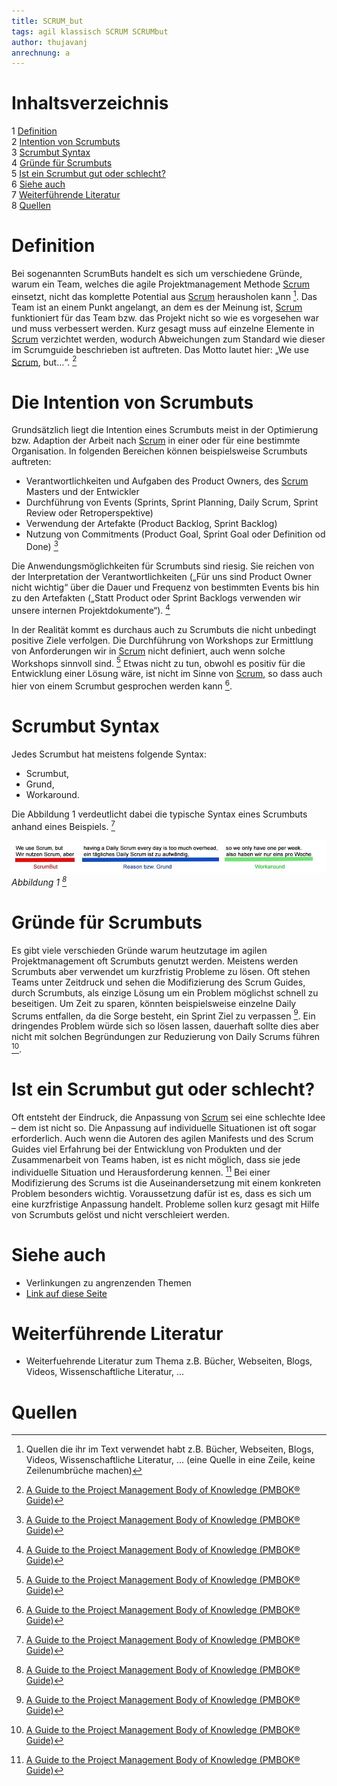 ```yaml
---
title: SCRUM_but
tags: agil klassisch SCRUM SCRUMbut
author: thujavanj
anrechnung: a
---
```

# Inhaltsverzeichnis
1  [Definition](https://github.com/thujavanj/ManagingProjectsSuccessfully.github.io/blob/main/kb/SCRUM_but.md#definition)  
2  [Intention von Scrumbuts](https://github.com/thujavanj/ManagingProjectsSuccessfully.github.io/blob/main/kb/SCRUM_but.md#die-intention-von-scrumbuts)  
3  [Scrumbut Syntax](https://github.com/thujavanj/ManagingProjectsSuccessfully.github.io/blob/main/kb/SCRUM_but.md#scrumbut-syntax)  
4  [Gründe für Scrumbuts](https://github.com/thujavanj/ManagingProjectsSuccessfully.github.io/blob/main/kb/SCRUM_but.md#gr%C3%BCnde-f%C3%BCr-scrumbuts)  
5  [Ist ein Scrumbut gut oder schlecht?](https://github.com/thujavanj/ManagingProjectsSuccessfully.github.io/blob/main/kb/SCRUM_but.md#ist-ein-scrumbut-gut-oder-schlecht)  
6  [Siehe auch](https://github.com/thujavanj/ManagingProjectsSuccessfully.github.io/blob/main/kb/SCRUM_but.md#siehe-auch)  
7  [Weiterführende Literatur](https://github.com/thujavanj/ManagingProjectsSuccessfully.github.io/blob/main/kb/SCRUM_but.md#weiterf%C3%BChrende-literatur)  
8  [Quellen](https://github.com/thujavanj/ManagingProjectsSuccessfully.github.io/blob/main/kb/SCRUM_but.md#quellen)

# Definition 
Bei sogenannten ScrumButs handelt es sich um verschiedene Gründe, warum ein Team, welches die agile Projektmanagement Methode [Scrum](https://github.com/Harthauer/ManagingProjectsSuccessfully.github.io/blob/main/kb/SCRUM.md) einsetzt, nicht das komplette Potential aus [Scrum](https://github.com/Harthauer/ManagingProjectsSuccessfully.github.io/blob/main/kb/SCRUM.md) herausholen kann [^1]. Das Team ist an einem Punkt angelangt, an dem es der Meinung ist, [Scrum](https://github.com/Harthauer/ManagingProjectsSuccessfully.github.io/blob/main/kb/SCRUM.md) funktioniert für das Team bzw. das Projekt nicht so wie es vorgesehen war und muss verbessert werden. Kurz gesagt muss auf einzelne Elemente in [Scrum](https://github.com/Harthauer/ManagingProjectsSuccessfully.github.io/blob/main/kb/SCRUM.md) verzichtet werden, wodurch Abweichungen zum Standard wie dieser im Scrumguide beschrieben ist auftreten.  Das Motto lautet hier: „We use [Scrum](https://github.com/Harthauer/ManagingProjectsSuccessfully.github.io/blob/main/kb/SCRUM.md), but…“. [^2] 

# Die Intention von Scrumbuts
Grundsätzlich liegt die Intention eines Scrumbuts meist in der Optimierung bzw.  Adaption der Arbeit nach [Scrum](https://github.com/Harthauer/ManagingProjectsSuccessfully.github.io/blob/main/kb/SCRUM.md) in einer oder für eine bestimmte Organisation. In folgenden Bereichen können beispielsweise Scrumbuts auftreten: 
-	Verantwortlichkeiten und Aufgaben des Product Owners, des [Scrum](https://github.com/Harthauer/ManagingProjectsSuccessfully.github.io/blob/main/kb/SCRUM.md) Masters und der Entwickler 
-	Durchführung von Events (Sprints, Sprint Planning, Daily Scrum, Sprint Review oder Retroperspektive)
-	Verwendung der Artefakte (Product Backlog, Sprint Backlog)
-	Nutzung von Commitments (Product Goal, Sprint Goal oder Definition od Done) [^2]

Die Anwendungsmöglichkeiten für Scrumbuts sind riesig. Sie reichen von der Interpretation der Verantwortlichkeiten („Für uns sind Product Owner nicht wichtig“ über die Dauer und Frequenz von bestimmten Events bis hin zu den Artefakten („Statt Product oder Sprint Backlogs verwenden wir unsere internen Projektdokumente“). [^2]

In der Realität kommt es durchaus auch zu Scrumbuts die nicht unbedingt positive Ziele verfolgen. Die Durchführung von Workshops zur Ermittlung von Anforderungen wir in [Scrum](https://github.com/Harthauer/ManagingProjectsSuccessfully.github.io/blob/main/kb/SCRUM.md) nicht definiert, auch wenn solche Workshops sinnvoll sind. [^2] Etwas nicht zu tun, obwohl es positiv für die Entwicklung einer Lösung wäre, ist nicht im Sinne von [Scrum](https://github.com/Harthauer/ManagingProjectsSuccessfully.github.io/blob/main/kb/SCRUM.md), so dass auch hier von einem Scrumbut gesprochen werden kann [^2].

# Scrumbut Syntax
Jedes Scrumbut hat meistens folgende Syntax: 
-	Scrumbut, 
-	Grund, 
-	Workaround.

Die Abbildung 1 verdeutlicht dabei die typische Syntax eines Scrumbuts anhand eines Beispiels. [^2]

![Beispielabbildung](SCRUM_but/scrumbut-syntax.jpeg)  
*Abbildung 1 [^2]*

# Gründe für Scrumbuts 
Es gibt viele verschieden Gründe warum heutzutage im agilen Projektmanagement oft Scrumbuts genutzt werden. Meistens werden Scrumbuts aber verwendet um kurzfristig Probleme zu lösen. Oft stehen Teams unter Zeitdruck und sehen die Modifizierung des Scrum Guides, durch Scrumbuts, als einzige Lösung um ein Problem möglichst schnell zu beseitigen. Um Zeit zu sparen, könnten beispielsweise einzelne Daily Scrums entfallen, da die Sorge besteht, ein Sprint Ziel zu verpassen [^2]. Ein dringendes Problem würde sich so lösen lassen, dauerhaft sollte dies aber nicht mit solchen Begründungen zur Reduzierung von Daily Scrums führen [^2]. 

# Ist ein Scrumbut gut oder schlecht?
Oft entsteht der Eindruck, die Anpassung von [Scrum](https://github.com/Harthauer/ManagingProjectsSuccessfully.github.io/blob/main/kb/SCRUM.md) sei eine schlechte Idee – dem ist nicht so. Die Anpassung auf individuelle Situationen ist oft sogar erforderlich. Auch wenn die Autoren des agilen Manifests und des Scrum Guides viel Erfahrung bei der Entwicklung von Produkten und der Zusammenarbeit von Teams haben, ist es nicht möglich, dass sie jede individuelle Situation und Herausforderung kennen. [^2]
Bei einer Modifizierung des Scrums ist die Auseinandersetzung mit einem konkreten Problem besonders wichtig. Voraussetzung dafür ist es, dass es sich um eine kurzfristige Anpassung handelt. Probleme sollen kurz gesagt mit Hilfe von Scrumbuts gelöst und nicht verschleiert werden. 





# Siehe auch

* Verlinkungen zu angrenzenden Themen
* [Link auf diese Seite](SCRUM_but.md)

# Weiterführende Literatur

* Weiterfuehrende Literatur zum Thema z.B. Bücher, Webseiten, Blogs, Videos, Wissenschaftliche Literatur, ...

# Quellen

[^1]: Quellen die ihr im Text verwendet habt z.B. Bücher, Webseiten, Blogs, Videos, Wissenschaftliche Literatur, ... (eine Quelle in eine Zeile, keine Zeilenumbrüche machen)
[^2]: [A Guide to the Project Management Body of Knowledge (PMBOK® Guide)](https://www.pmi.org/pmbok-guide-standards/foundational/PMBOK)
[^3]: [Basic Formatting Syntax for GitHub flavored Markdown](https://docs.github.com/en/github/writing-on-github/getting-started-with-writing-and-formatting-on-github/basic-writing-and-formatting-syntax)
[^4]: [Advanced Formatting Syntax for GitHub flavored Markdown](https://docs.github.com/en/github/writing-on-github/working-with-advanced-formatting/organizing-information-with-tables)

